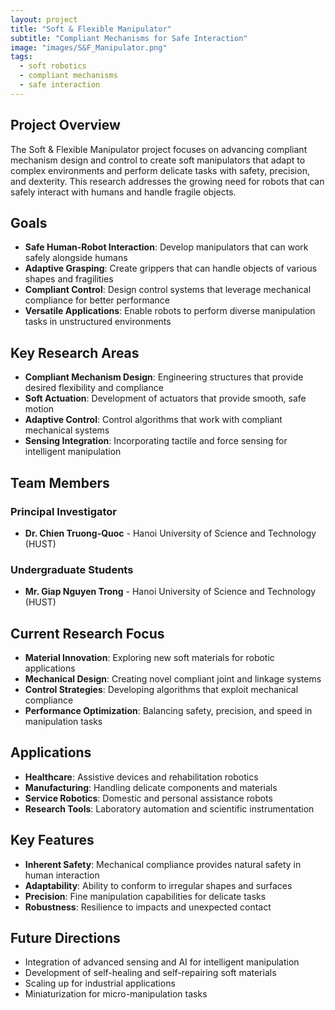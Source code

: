 ```yaml
---
layout: project
title: "Soft & Flexible Manipulator"
subtitle: "Compliant Mechanisms for Safe Interaction"
image: "images/S&F_Manipulator.png"
tags:
  - soft robotics
  - compliant mechanisms
  - safe interaction
---
```


## Project Overview

The Soft & Flexible Manipulator project focuses on advancing compliant mechanism design and control to create soft manipulators that adapt to complex environments and perform delicate tasks with safety, precision, and dexterity. This research addresses the growing need for robots that can safely interact with humans and handle fragile objects.

## Goals

- **Safe Human-Robot Interaction**: Develop manipulators that can work safely alongside humans
- **Adaptive Grasping**: Create grippers that can handle objects of various shapes and fragilities
- **Compliant Control**: Design control systems that leverage mechanical compliance for better performance
- **Versatile Applications**: Enable robots to perform diverse manipulation tasks in unstructured environments

## Key Research Areas

- **Compliant Mechanism Design**: Engineering structures that provide desired flexibility and compliance
- **Soft Actuation**: Development of actuators that provide smooth, safe motion
- **Adaptive Control**: Control algorithms that work with compliant mechanical systems
- **Sensing Integration**: Incorporating tactile and force sensing for intelligent manipulation

## Team Members

### Principal Investigator
- **Dr. Chien Truong-Quoc** - Hanoi University of Science and Technology (HUST)

### Undergraduate Students
- **Mr. Giap Nguyen Trong** - Hanoi University of Science and Technology (HUST)

## Current Research Focus

- **Material Innovation**: Exploring new soft materials for robotic applications
- **Mechanical Design**: Creating novel compliant joint and linkage systems
- **Control Strategies**: Developing algorithms that exploit mechanical compliance
- **Performance Optimization**: Balancing safety, precision, and speed in manipulation tasks

## Applications

- **Healthcare**: Assistive devices and rehabilitation robotics
- **Manufacturing**: Handling delicate components and materials
- **Service Robotics**: Domestic and personal assistance robots
- **Research Tools**: Laboratory automation and scientific instrumentation

## Key Features

- **Inherent Safety**: Mechanical compliance provides natural safety in human interaction
- **Adaptability**: Ability to conform to irregular shapes and surfaces
- **Precision**: Fine manipulation capabilities for delicate tasks
- **Robustness**: Resilience to impacts and unexpected contact

## Future Directions

- Integration of advanced sensing and AI for intelligent manipulation
- Development of self-healing and self-repairing soft materials
- Scaling up for industrial applications
- Miniaturization for micro-manipulation tasks
